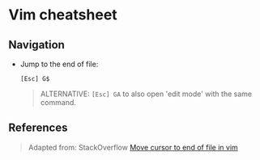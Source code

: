 # Vim cheatsheet

## Navigation

-  Jump to the end of file:
 	```
	[Esc] G$
	```
	> ALTERNATIVE: `[Esc] GA` to also open 'edit mode' with the same command.

## References

> Adapted from: StackOverflow
> [Move cursor to end of file in vim][1]


<!-- REFERENCES -->
[1]:http://stackoverflow.com/a/17012363
